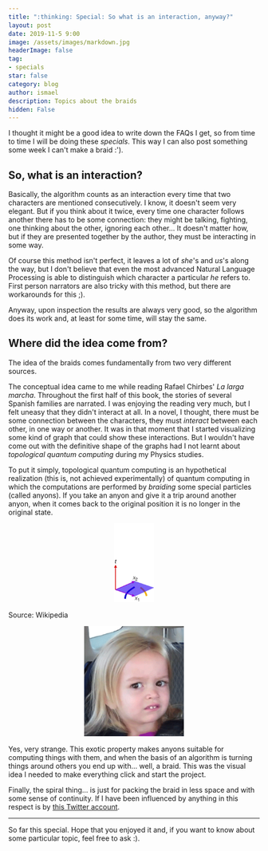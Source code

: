 ```yaml
---
title: ":thinking: Special: So what is an interaction, anyway?"
layout: post
date: 2019-11-5 9:00
image: /assets/images/markdown.jpg
headerImage: false
tag:
- specials
star: false
category: blog
author: ismael
description: Topics about the braids
hidden: False
---
```


I thought it might be a good idea to write down the FAQs I get, so from time to time I will be doing these *specials*. This way I can also post something some week I can't make a braid :').


## So, what is an interaction?

Basically, the algorithm counts as an interaction every time that two characters are mentioned consecutively. I know, it doesn't seem very elegant. But if you think about it twice, every time one character follows another there has to be some connection: they might be talking, fighting, one thinking about the other, ignoring each other... It doesn't matter how, but if they are presented together by the author, they must be interacting in some way.

Of course this method isn't perfect, it leaves a lot of *she*'s and *us*'s along the way, but I don't believe that even the most advanced Natural Language Processing is able to distinguish which character a particular *he* refers to. First person narrators are also tricky with this method, but there are workarounds for this ;).

Anyway, upon inspection the results are always very good, so the algorithm does its work and, at least for some time, will stay the same.

## Where did the idea come from?

The idea of the braids comes fundamentally from two very different sources. 

The conceptual idea came to me while reading Rafael Chirbes' *La larga marcha*. Throughout the first half of this book, the stories of several Spanish families are narrated. I was enjoying the reading very much, but I felt uneasy that they didn't interact at all. In a novel, I thought, there must be some connection between the characters, they must *interact* between each other, in one way or another. It was in that moment that I started visualizing some kind of graph that could show these interactions. But I wouldn't have come out with the definitive shape of the graphs had I not learnt about *topological quantum computing* during my Physics studies. 

<div class="side-by-side">
    <div class="toleft">
        <p >
        To put it simply, topological quantum computing is an hypothetical realization (this is, not achieved experimentally) of quantum computing in which the computations are performed by <i>braiding</i> some special particles (called anyons). If you take an anyon and give it a trip around another anyon, when it comes back to the original position it is no longer in the original state. </p>
    </div>
    <div class="toright">
        <p style="text-align: center;"> <img class="image" src="../assets/wikipedia_anyon.gif" alt="Anyon" width="80"><figcaption class="caption"> Source: Wikipedia </figcaption> </p>
    </div>
</div>
<p style="text-align: center;"><img class="image" src="../assets/girl_confused.gif" alt="Confused girl" width="200"> </p>


Yes, very strange. This exotic property makes anyons suitable for computing things with them, and when the basis of an algorithm is turning things around others you end up with... well, a braid. This was the visual idea I needed to make everything click and start the project. 

Finally, the spiral thing... is just for packing the braid in less space and with some sense of continuity. If I have been influenced by anything in this respect is by <a href="https://twitter.com/FibonacciSpiral">this Twitter account</a>. 

<hr>

So far this special. Hope that you enjoyed it and, if you want to know about some particular topic, feel free to ask :).

    